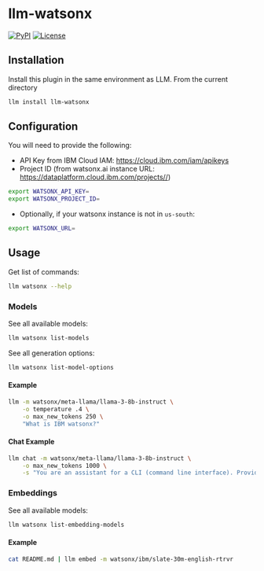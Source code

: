 # llm-watsonx

[![PyPI](https://img.shields.io/pypi/v/llm-watsonx.svg)](https://pypi.org/project/llm-watsonx/)
[![License](https://img.shields.io/badge/license-Apache%202.0-blue.svg)](https://github.com/h0rv/llm-watsonx/blob/main/LICENSE)

## Installation

Install this plugin in the same environment as LLM. From the current directory

```bash
llm install llm-watsonx
```

## Configuration

You will need to provide the following:

- API Key from IBM Cloud IAM: https://cloud.ibm.com/iam/apikeys
- Project ID (from watsonx.ai instance URL: https://dataplatform.cloud.ibm.com/projects//)

```bash
export WATSONX_API_KEY=
export WATSONX_PROJECT_ID=
```

- Optionally, if your watsonx instance is not in `us-south`:

```bash
export WATSONX_URL=
```

## Usage

Get list of commands:

```bash
llm watsonx --help
```

### Models

See all available models:

```bash
llm watsonx list-models
```

See all generation options:

```bash
llm watsonx list-model-options
```

#### Example

```bash
llm -m watsonx/meta-llama/llama-3-8b-instruct \
    -o temperature .4 \
    -o max_new_tokens 250 \
    "What is IBM watsonx?"
```

#### Chat Example

```bash
llm chat -m watsonx/meta-llama/llama-3-8b-instruct \
    -o max_new_tokens 1000 \
    -s "You are an assistant for a CLI (command line interface). Provide and help give unix commands to help users achieve their tasks."
```

### Embeddings

See all available models:

```bash
llm watsonx list-embedding-models
```

#### Example

```bash
cat README.md | llm embed -m watsonx/ibm/slate-30m-english-rtrvr
```
